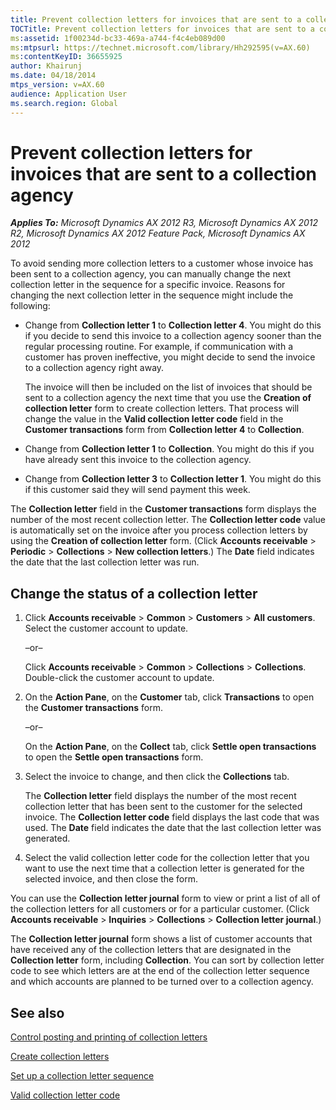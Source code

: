 ```yaml
---
title: Prevent collection letters for invoices that are sent to a collection agency
TOCTitle: Prevent collection letters for invoices that are sent to a collection agency
ms:assetid: 1f00234d-bc33-469a-a744-f4c4eb089d00
ms:mtpsurl: https://technet.microsoft.com/library/Hh292595(v=AX.60)
ms:contentKeyID: 36655925
author: Khairunj
ms.date: 04/18/2014
mtps_version: v=AX.60
audience: Application User
ms.search.region: Global
---
```


# Prevent collection letters for invoices that are sent to a collection agency 


_**Applies To:** Microsoft Dynamics AX 2012 R3, Microsoft Dynamics AX 2012 R2, Microsoft Dynamics AX 2012 Feature Pack, Microsoft Dynamics AX 2012_

To avoid sending more collection letters to a customer whose invoice has been sent to a collection agency, you can manually change the next collection letter in the sequence for a specific invoice. Reasons for changing the next collection letter in the sequence might include the following:

  - Change from **Collection letter 1** to **Collection letter 4**. You might do this if you decide to send this invoice to a collection agency sooner than the regular processing routine. For example, if communication with a customer has proven ineffective, you might decide to send the invoice to a collection agency right away.
    
    The invoice will then be included on the list of invoices that should be sent to a collection agency the next time that you use the **Creation of collection letter** form to create collection letters. That process will change the value in the **Valid collection letter code** field in the **Customer transactions** form from **Collection letter 4** to **Collection**.

  - Change from **Collection letter 1** to **Collection**. You might do this if you have already sent this invoice to the collection agency.

  - Change from **Collection letter 3** to **Collection letter 1**. You might do this if this customer said they will send payment this week.

The **Collection letter** field in the **Customer transactions** form displays the number of the most recent collection letter. The **Collection letter code** value is automatically set on the invoice after you process collection letters by using the **Creation of collection letter** form. (Click **Accounts receivable** \> **Periodic** \> **Collections** \> **New collection letters**.) The **Date** field indicates the date that the last collection letter was run.

## Change the status of a collection letter

1.  Click **Accounts receivable** \> **Common** \> **Customers** \> **All customers**. Select the customer account to update.
    
    –or–
    
    Click **Accounts receivable** \> **Common** \> **Collections** \> **Collections**. Double-click the customer account to update.

2.  On the **Action Pane**, on the **Customer** tab, click **Transactions** to open the **Customer transactions** form.
    
    –or–
    
    On the **Action Pane**, on the **Collect** tab, click **Settle open transactions** to open the **Settle open transactions** form.

3.  Select the invoice to change, and then click the **Collections** tab.
    
    The **Collection letter** field displays the number of the most recent collection letter that has been sent to the customer for the selected invoice. The **Collection letter code** field displays the last code that was used. The **Date** field indicates the date that the last collection letter was generated.

4.  Select the valid collection letter code for the collection letter that you want to use the next time that a collection letter is generated for the selected invoice, and then close the form.

You can use the **Collection letter journal** form to view or print a list of all of the collection letters for all customers or for a particular customer. (Click **Accounts receivable** \> **Inquiries** \> **Collections** \> **Collection letter journal**.)

The **Collection letter journal** form shows a list of customer accounts that have received any of the collection letters that are designated in the **Collection letter** form, including **Collection**. You can sort by collection letter code to see which letters are at the end of the collection letter sequence and which accounts are planned to be turned over to a collection agency.

## See also

[Control posting and printing of collection letters](control-posting-and-printing-of-collection-letters.md)

[Create collection letters](create-collection-letters.md)

[Set up a collection letter sequence](set-up-a-collection-letter-sequence.md)

[Valid collection letter code](https://technet.microsoft.com/library/aa598830\(v=ax.60\))

  


